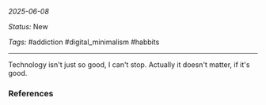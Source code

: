 *2025-06-08*

*Status:* New

*Tags:* #addiction #digital_minimalism #habbits 

<hr>

Technology isn't just so good, I can't stop. Actually it doesn't matter, if it's good.



### References